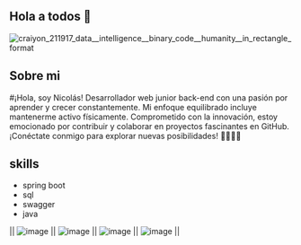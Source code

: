 ## Hola a todos 👋

![craiyon_211917_data__intelligence__binary_code__humanity__in_rectangle_format](https://github.com/nicolasmahecha1125/nicolasmahecha1125/assets/141942565/7c4dac37-c13d-4e1f-acb3-8e81ebca04b2)

## Sobre mi
#¡Hola, soy Nicolás! Desarrollador web junior back-end con una pasión por aprender y crecer constantemente. Mi enfoque equilibrado incluye mantenerme activo físicamente. Comprometido con la innovación, estoy emocionado por contribuir y colaborar en proyectos fascinantes en GitHub. ¡Conéctate conmigo para explorar nuevas posibilidades! 🚀👨‍💻✨


## skills
- spring boot
- sql
- swagger
- java
  
||      ![image](https://github.com/nicolasmahecha1125/nicolasmahecha1125/assets/141942565/3d958d48-ba48-435a-8b47-73c14b9156ba)   ||     ![image](https://github.com/nicolasmahecha1125/nicolasmahecha1125/assets/141942565/5b034fdb-317a-4edf-ae98-71bfc20b9f59)   ||        ![image](https://github.com/nicolasmahecha1125/nicolasmahecha1125/assets/141942565/041741cb-f1dd-4ba6-86f1-0810d617e54a)    ||       ![image](https://github.com/nicolasmahecha1125/nicolasmahecha1125/assets/141942565/11d5f8fa-9dba-4530-8eee-6993e8909b76)       ||






